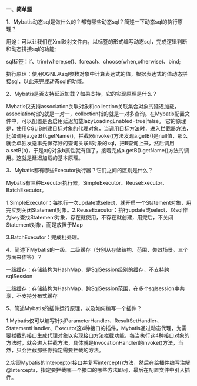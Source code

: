 **一、简单题**

1、Mybatis动态sql是做什么的？都有哪些动态sql？简述一下动态sql的执行原理？

用途：可以让我们在Xml映射文件内，以标签的形式编写动态sql，完成逻辑判断和动态拼接sql的功能;

sql标签：if、trim(where,set)、foreach、choose(when,otherwise)、bind;

执行原理：使用OGNL从sql参数对象中计算表达式的值，根据表达式的值动态拼接sql，以此来完成动态sql的功能。



2、Mybatis是否支持延迟加载？如果支持，它的实现原理是什么？

Mybatis仅支持association关联对象和collection关联集合对象的延迟加载，association指的就是一对一，collection指的就是一对多查询。在Mybatis配置文件中，可以配置是否启用延迟加载lazyLoadingEnabled=true|false。
它的原理是，使用CGLIB创建目标对象的代理对象，当调用目标方法时，进入拦截器方法，比如调用a.getB().getName()，拦截器invoke()方法发现a.getB()是null值，那么就会单独发送事先保存好的查询关联B对象的sql，把B查询上来，然后调用a.setB(b)，于是a的对象b属性就有值了，接着完成a.getB().getName()方法的调用。这就是延迟加载的基本原理。



3、Mybatis都有哪些Executor执行器？它们之间的区别是什么？

Mybatis有三种Executor执行器，SimpleExecutor、ReuseExecutor、BatchExecutor。

1.SimpleExecutor：每执行一次update或select，就开启一个Statement对象，用完立刻关闭Statement对象。2.ReuseExecutor：执行update或select，以sql作为key查找Statement对象，存在就使用，不存在就创建，用完后，不关闭Statement对象，而是放置于Map

3.BatchExecutor：完成批处理。



4、简述下Mybatis的一级、二级缓存（分别从存储结构、范围、失效场景。三个方面来作答）？

一级缓存：存储结构为HashMap，是SqlSession级别的缓存，不支持跨sqlSession

二级缓存：存储结构为HashMap，跨SqlSession范围，在多个sqlsession中共享，不支持分布式缓存



5、简述Mybatis的插件运行原理，以及如何编写一个插件？

1.Mybatis仅可以编写针对ParameterHandler、ResultSetHandler、StatementHandler、Executor这4种接口的插件，Mybatis通过动态代理，为需要拦截的接口生成代理对象以实现接口方法拦截功能，每当执行这4种接口对象的方法时，就会进入拦截方法，具体就是InvocationHandler的invoke()方法，当然，只会拦截那些你指定需要拦截的方法。

2.实现Mybatis的Interceptor接口并复写intercept()方法，然后在给插件编写注解@Intercepts，指定要拦截哪一个接口的哪些方法即可，最后在配置文件中引入插件。

